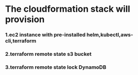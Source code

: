 # The cloudformation stack will provision 
### 1.ec2 instance with pre-installed helm,kubectl,aws-cli,terraform
### 2.terraform remote state s3 bucket
### 3.terraform remote state lock DynamoDB
